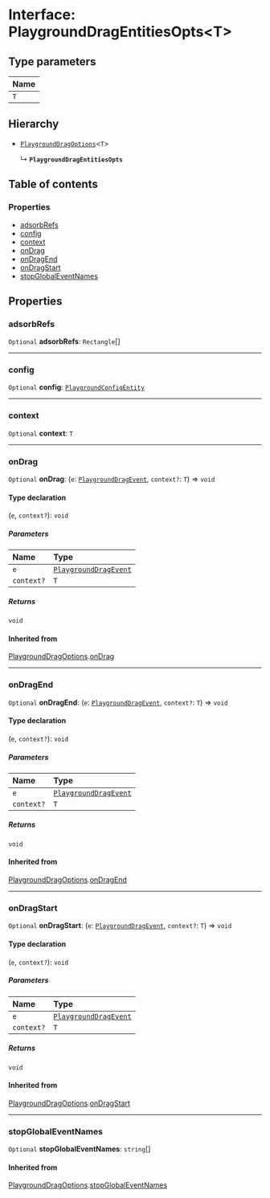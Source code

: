 # Interface: PlaygroundDragEntitiesOpts\<T>

## Type parameters

| Name |
| :------ |
| `T` |

## Hierarchy

* [`PlaygroundDragOptions`](/en/auto-docs/core/interfaces/PlaygroundDragOptions.md)<`T`>

  ↳ **`PlaygroundDragEntitiesOpts`**

## Table of contents

### Properties

* [adsorbRefs](/en/auto-docs/core/interfaces/PlaygroundDragEntitiesOpts.md#adsorbrefs)
* [config](/en/auto-docs/core/interfaces/PlaygroundDragEntitiesOpts.md#config)
* [context](/en/auto-docs/core/interfaces/PlaygroundDragEntitiesOpts.md#context)
* [onDrag](/en/auto-docs/core/interfaces/PlaygroundDragEntitiesOpts.md#ondrag)
* [onDragEnd](/en/auto-docs/core/interfaces/PlaygroundDragEntitiesOpts.md#ondragend)
* [onDragStart](/en/auto-docs/core/interfaces/PlaygroundDragEntitiesOpts.md#ondragstart)
* [stopGlobalEventNames](/en/auto-docs/core/interfaces/PlaygroundDragEntitiesOpts.md#stopglobaleventnames)

## Properties

### adsorbRefs

`Optional` **adsorbRefs**: `Rectangle`\[]

***

### config

`Optional` **config**: [`PlaygroundConfigEntity`](/en/auto-docs/core/classes/PlaygroundConfigEntity.md)

***

### context

`Optional` **context**: `T`

***

### onDrag

`Optional` **onDrag**: (`e`: [`PlaygroundDragEvent`](/en/auto-docs/core/interfaces/PlaygroundDragEvent.md), `context?`: `T`) => `void`

#### Type declaration

(`e`, `context?`): `void`

##### Parameters

| Name | Type |
| :------ | :------ |
| `e` | [`PlaygroundDragEvent`](/en/auto-docs/core/interfaces/PlaygroundDragEvent.md) |
| `context?` | `T` |

##### Returns

`void`

#### Inherited from

[PlaygroundDragOptions](/en/auto-docs/core/interfaces/PlaygroundDragOptions.md).[onDrag](/en/auto-docs/core/interfaces/PlaygroundDragOptions.md#ondrag)

***

### onDragEnd

`Optional` **onDragEnd**: (`e`: [`PlaygroundDragEvent`](/en/auto-docs/core/interfaces/PlaygroundDragEvent.md), `context?`: `T`) => `void`

#### Type declaration

(`e`, `context?`): `void`

##### Parameters

| Name | Type |
| :------ | :------ |
| `e` | [`PlaygroundDragEvent`](/en/auto-docs/core/interfaces/PlaygroundDragEvent.md) |
| `context?` | `T` |

##### Returns

`void`

#### Inherited from

[PlaygroundDragOptions](/en/auto-docs/core/interfaces/PlaygroundDragOptions.md).[onDragEnd](/en/auto-docs/core/interfaces/PlaygroundDragOptions.md#ondragend)

***

### onDragStart

`Optional` **onDragStart**: (`e`: [`PlaygroundDragEvent`](/en/auto-docs/core/interfaces/PlaygroundDragEvent.md), `context?`: `T`) => `void`

#### Type declaration

(`e`, `context?`): `void`

##### Parameters

| Name | Type |
| :------ | :------ |
| `e` | [`PlaygroundDragEvent`](/en/auto-docs/core/interfaces/PlaygroundDragEvent.md) |
| `context?` | `T` |

##### Returns

`void`

#### Inherited from

[PlaygroundDragOptions](/en/auto-docs/core/interfaces/PlaygroundDragOptions.md).[onDragStart](/en/auto-docs/core/interfaces/PlaygroundDragOptions.md#ondragstart)

***

### stopGlobalEventNames

`Optional` **stopGlobalEventNames**: `string`\[]

#### Inherited from

[PlaygroundDragOptions](/en/auto-docs/core/interfaces/PlaygroundDragOptions.md).[stopGlobalEventNames](/en/auto-docs/core/interfaces/PlaygroundDragOptions.md#stopglobaleventnames)
